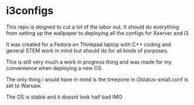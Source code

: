 # i3configs
This repo is deigned to cut a lot of the labor out. It should do everything from setting up the wallpaper to deploying all the configs for Xserver and i3

It was created for a Fedora on Thinkpad laptop with C++ coding and general STEM work in mind but should do for all kinds of purposes.

This is still very much a work in progress thing and was made for my convenience when deploying a new OS.

The only thing i would have in mind is the timezone in i3status-small.conf is set to Warsaw.

The OS is stable and it doesnt look half bad IMO 
